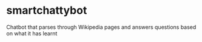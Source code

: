 # smartchattybot
Chatbot that parses through Wikipedia pages and answers questions based on what it has learnt
